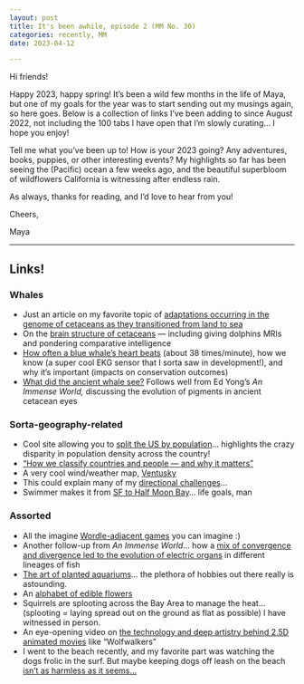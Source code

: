 ```yaml
---
layout: post
title: It's been awhile, episode 2 (MM No. 30)
categories: recently, MM
date: 2023-04-12

---
```


Hi friends!

Happy 2023, happy spring! It’s been a wild few months in the life of Maya, but one of my goals for the year was to start sending out my musings again, so here goes. Below is a collection of links I’ve been adding to since August 2022, not including the 100 tabs I have open that I’m slowly curating… I hope you enjoy!

Tell me what you’ve been up to! How is your 2023 going? Any adventures, books, puppies, or other interesting events? My highlights so far has been seeing the (Pacific) ocean a few weeks ago, and the beautiful superbloom of wildflowers California is witnessing after endless rain. 

As always, thanks for reading, and I’d love to hear from you!

Cheers,

Maya

---

## Links!

### Whales

- Just an article on my favorite topic of [adaptations occurring in the genome of cetaceans as they transitioned from land to sea](http://url3840.connect.annualreviews.org/ls/click?upn=7jlWnOGf0NdgrqF6zqZHH7V6jBXmSu22s0YtOqapd-2FxCM8GSavsHVTd6eC8eaBt6NqmSIA803POlxIXz1NWcFg-2FeYbUzwsKIeW36TlbHxXFZv9RS9kv-2BNzDdvzNbSyXmTm-2FEB4QPpo05UeDH5-2FVKcFfePUQNttVANgYvKN8LB-2BsgcRvSYmKPVZuIhCJyEwcDPGFSIGrdv3yXCzXMpbYEMpO4WEcPy5wcWuEGP0dSiz10W3xLX7l9O8kekrh0KMfR8157_QN8Fmuaz1Zbu88zwSoxntuboTQ9MalcdDOlH0Ght-2BvDrrLSP4M7EfziDDFrtdijGne7pr-2FJG8qQ-2FVfai29kFZ4G1y7geUHUyvLOiAqMA-2BBKgPOODzEfTMxDJPWgWN0wSQlxccsBJ5lrPr2KS4afe9duyltLlPFlDzpxM0I4xwM-2FxEIqEZXC1mdUGrcewaglYDOsXhTYQeCkQxYyETkkHud1tl2wZ2d-2FsNPbeqlrW6GF2Xplx15J9t0W-2FkQQVN7wHdMzBK650GTLHiJMXTY-2Ba3VvJ6TzNqE8ZjYwbQG7sz41ZFfBkyI-2BGJD-2BBvabriBsDFQGH48p5Ya3b3C8Rwy7txXtaq4XbCRFIpPLh7yEEa3lb1ORgVm0W8L-2BZqhSxG69Fb-2FrOfYUjI4eAezW8orYJLA-3D-3D)
- On the [brain structure of cetaceans](https://hakaimagazine.com/features/in-the-mind-of-a-whale/?omhide=true&utm_source=Hakai+Magazine+Weekly&utm_campaign=c0d9c91c47-EMAIL_CAMPAIGN_2017_09_06_COPY_03&utm_medium=email&utm_term=0_0fc1967411-c0d9c91c47-121668550) — including giving dolphins MRIs and pondering comparative intelligence
- [How often a blue whale’s heart beats](https://www.vox.com/down-to-earth/2022/8/11/23291991/largest-animal-blue-whale-heartbeat) (about 38 times/minute), how we know (a super cool EKG sensor that I sorta saw in development!), and why it’s important (impacts on conservation outcomes)
- [What did the ancient whale see?](https://hakaimagazine.com/news/what-did-the-ancient-whale-see/) Follows well from Ed Yong’s *An Immense World,* discussing the evolution of pigments in ancient cetacean eyes

### Sorta-geography-related

- Cool site allowing you to [split the US by population](https://engaging-data.com/splitting-us-by-population/)… highlights the crazy disparity in population density across the country!
- [“How we classify countries and people — and why it matters”](https://gh.bmj.com/content/bmjgh/7/6/e009704.full.pdf)
- A very cool wind/weather map, [Ventusky](https://www.ventusky.com/?p=42.6;-122.5;4&l=temperature-2m)
- This could explain many of my [directional challenges](https://www.bbc.com/future/article/20230112-why-some-people-cant-tell-left-from-right)…
- Swimmer makes it from [SF to Half Moon Bay](https://www.sfchronicle.com/travel/article/No-idea-if-this-is-possible-Bay-Area-17439602.php?utm_source=nextdraft&utm_medium=email)… life goals, man

### Assorted

- All the imagine [Wordle-adjacent games](https://likewordle.com/?utm_source=densediscovery&utm_medium=email&utm_campaign=newsletter-issue-201) you can imagine :)
- Another follow-up from *An Immense World*… how a [mix of convergence and divergence led to the evolution of electric organs](https://www.quantamagazine.org/electric-fish-genomes-reveal-how-evolution-repeats-itself-20220822/?mc_cid=8a1127e7a9&mc_eid=3f1e34114c) in different lineages of fish
- [The art of planted aquariums](https://wepresent.wetransfer.com/stories/international-aquatic-plants-layout-contest?utm_source=substack&utm_medium=email)… the plethora of hobbies out there really is astounding.
- An [alphabet of edible flowers](https://www.edibleflowersalphabet.com/asparagus-pea.html)
- Squirrels are splooting across the Bay Area to manage the heat… (splooting = laying spread out on the ground as flat as possible) I have witnessed in person.
- An eye-opening video on [the technology and deep artistry behind 2.5D animated movies](https://twitter.com/insiderent/status/1617131074559123456?s=46&t=LYNP3JTIYN2GNmFO8xOhpQ) like “Wolfwalkers”
- I went to the beach recently, and my favorite part was watching the dogs frolic in the surf. But maybe keeping dogs off leash on the beach [isn’t as harmless as it seems…](https://hakaimagazine.com/features/gone-to-the-dogs/?utm_source=Knowable+Magazine&utm_campaign=4fe2c0cc94-KM_NEWSLETTER_2023_04_09&utm_medium=email&utm_term=0_-4fe2c0cc94-%5BLIST_EMAIL_ID%5D)
